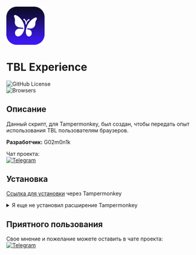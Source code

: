 
<img src="https://raw.githubusercontent.com/G02m0n1k/Twitblit_LITE/refs/heads/main/readme-images/tbliteico.png" alt="TBLE-icon" width="20%"><br>  
# TBL Experience

![GitHub License](https://img.shields.io/github/license/G02m0n1k/TBLE)  
![Browsers](https://img.shields.io/badge/browsers-Chromium%20|%20Safari%20|%20Firefox-green?style=flat)


## Описание
Данный скрипт, для Tampermonkey, был создан, чтобы передать опыт использования TBL пользователям браузеров.

**Разработчик:** G02m0n1k  

Чат проекта:  
[![Telegram](https://img.shields.io/badge/Telegram-2CA5E0?style=flat&logo=telegram&logoColor=white)](https://t.me/Twitblit_LITE)


## Установка

[Ссылка для установки](https://raw.githubusercontent.com/G02m0n1k/TBLE/refs/heads/main/dist/TBLE.user.js) через Tampermonkey

<details>
<summary>Я еще не установил расширение Tampermonkey</summary>
<br><b>1. Откройте подходящий вам магазин расширений и установите Tampermonkey</b><br>
<a href="https://addons.mozilla.org/en-US/firefox/addon/tampermonkey">> Firefox</a><br>
<a href="https://chromewebstore.google.com/detail/tampermonkey/dhdgffkkebhmkfjojejmpbldmpobfkfo">> Chromium (Chrome, Vivaldi, Я.Браузер и т.д.)</a><br>
<a href="https://microsoftedge.microsoft.com/addons/detail/tampermonkey/iikmkjmpaadaobahmlepeloendndfphd">> Edge</a><br>
<a href="https://addons.opera.com/en/extensions/details/tampermonkey-beta/">> Opera</a><br>
<a href="https://apps.apple.com/app/tampermonkey/id6738342400">> Safari (платно)</a><br>
<img src="docs/store.png" alt="store" width="640px"><br><br>
<p>В браузерах, в списке расширений, необходимо будет включить "Режим разработчика", а некоторых, также потребуется включить пункт "Разрешить пользовательские скрипты" именно для Tampermonkey (фото ниже)</p>
<img src="docs/chrome.png" alt="dev" width="640px"><br>
<br><b>2. Установите TBL Experience по <a href="https://raw.githubusercontent.com/G02m0n1k/TBLE/refs/heads/main/dist/TBLE.user.js">этой ссылке</a></b><br>
<br><b>3. Перезагрузите страницу <a href="https://twitblit.ru">Twitblit</a></b><br>
<br><b>4. Готово! :D</b><br><br>
</details>


## Приятного пользования

Свое мнение и пожелание можете оставить в чате проекта:  
[![Telegram](https://img.shields.io/badge/Telegram-2CA5E0?style=flat&logo=telegram&logoColor=white)](https://t.me/Twitblit_LITE)

